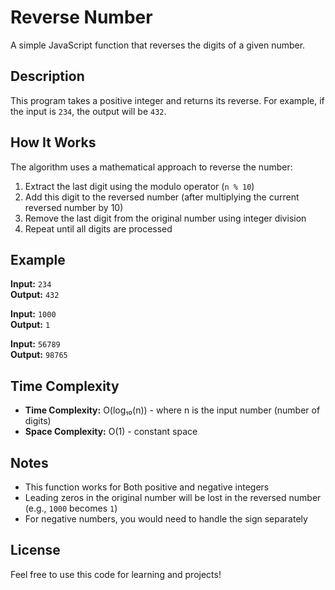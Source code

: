 # Reverse Number

A simple JavaScript function that reverses the digits of a given number.

## Description

This program takes a positive integer and returns its reverse. For example, if the input is `234`, the output will be `432`.

## How It Works

The algorithm uses a mathematical approach to reverse the number:

1. Extract the last digit using the modulo operator (`n % 10`)
2. Add this digit to the reversed number (after multiplying the current reversed number by 10)
3. Remove the last digit from the original number using integer division
4. Repeat until all digits are processed





## Example

**Input:** `234`  
**Output:** `432`

**Input:** `1000`  
**Output:** `1`

**Input:** `56789`  
**Output:** `98765`

## Time Complexity

- **Time Complexity:** O(log₁₀(n)) - where n is the input number (number of digits)
- **Space Complexity:** O(1) - constant space

## Notes

- This function works for Both positive and negative integers
- Leading zeros in the original number will be lost in the reversed number (e.g., `1000` becomes `1`)
- For negative numbers, you would need to handle the sign separately

## License

Feel free to use this code for learning and projects!